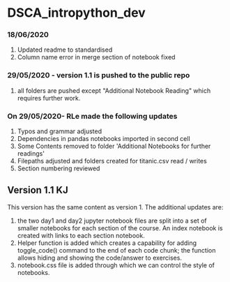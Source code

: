 # DSCA_intropython_dev

### 18/06/2020
1) Updated readme to standardised
2) Column name error in merge section of notebook fixed

### 29/05/2020 - version 1.1 is pushed to the public repo
1) all folders are pushed except "Additional Notebook Reading" which requires further work. 

### On 29/05/2020- RLe made the following updates
1) Typos and grammar adjusted
2) Dependencies in pandas notebooks imported in second cell
3) Some Contents removed to folder 'Additional Notebooks for further readings'
4) Filepaths adjusted and folders created for titanic.csv read / writes
5) Section numbering reviewed

## Version 1.1 KJ
This version has the same content as version 1. The additional updates are:
1) the two day1 and day2 jupyter notebook files are split into a set of smaller notebooks for each section of the course. 
An index notebook is created with links to each section notebook. 
2) Helper function is added which creates a capability for adding toggle_code() command to the end of each code chunk; 
the function allows hiding and showing the code/answer to exercises. 
3) notebook.css file is added through which we can control the style of notebooks. 


